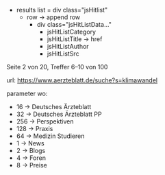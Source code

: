 - results list = div class="jsHitlist"
    - row -> append row
        - div class="jsHitListData..." 
            - jsHitListCategory
            - jsHitListTitle -> href
            - jsHitListAuthor
            - jsHitListSrc

<span class="navigatorText">Seite <span class="page">2</span> von 20<span class="hidden-sm-down">, Treffer 6–10 von 100</span></span>

url:
https://www.aerzteblatt.de/suche?s=klimawandel

parameter wo:
  - 16 -> Deutsches Ärzteblatt
  - 32 -> Deutsches Ärzteblatt PP
  - 256 -> Perspektiven
  - 128 -> Praxis
  - 64 -> Medizin Studieren
  - 1 -> News
  - 2 -> Blogs
  - 4 -> Foren
  - 8 -> Preise